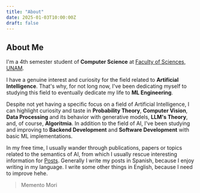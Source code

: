 ```yaml
---
title: "About"
date: 2025-01-03T10:00:00Z
draft: false
---
```


## About Me

I'm a 4th semester student of **Computer Science** at [Faculty of Sciences, UNAM](https://es.wikipedia.org/wiki/Facultad_de_Ciencias_(Universidad_Nacional_Aut%C3%B3noma_de_M%C3%A9xico)).

I have a genuine interest and curiosity for the field related to **Artificial Intelligence**.  That's why, for not long now, I've been dedicating myself to studying this field to eventually dedicate my life to **ML Engineering**.

Despite not yet having a specific focus on a field of Artificial Intelligence, I can highlight curiosity and taste in **Probability Theory**, **Computer Vision**, **Data Processing** and its behavior with generative models, **LLM's Theory**,  and, of course, **Algoritmia**. In addition to the field of AI, I've been studying and improving to **Backend Development** and **Software Development** with basic ML implementations.

In my free time, I usually wander through publications, papers or topics related to the semantics of AI, from which I usually rescue interesting information for [Posts](../posts/). Generally I write my posts in Spanish, because I enjoy writing in my language. I write some other things in English, because I need to improve hehe.
> Memento Mori



